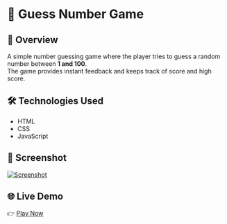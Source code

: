 # 🎯 Guess Number Game

## 🔎 Overview  
A simple number guessing game where the player tries to guess a random number between **1 and 100**.  
The game provides instant feedback and keeps track of score and high score.

## 🛠 Technologies Used  
- HTML  
- CSS  
- JavaScript  

## 📸 Screenshot  
[![Screenshot](https://i.postimg.cc/9MSY2Jfq/Screenshot-2025-06-05-at-23-12-20.png)](https://postimg.cc/VrqCB9nY)

## 🌐 Live Demo  
👉 <a href="https://js-guess-numbers.netlify.app/" target="_blank">Play Now</a>
